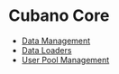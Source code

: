 # Cubano Core

* [Data Management](DataManagement.md "c:run")
* [Data Loaders](DataLoaders.md "c:run")
* [User Pool Management](UserPool.md "c:run")

